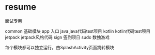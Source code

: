 # resume
面试专用

common 基础模块
app 入口
java  java代码test项目
kotlin  kotlin代码test项目
jetpack jetpack风格代码
sign 签到项目
sudo 数独游戏

每个模块都可以独立运行。由SplashActivity页面跳转模块